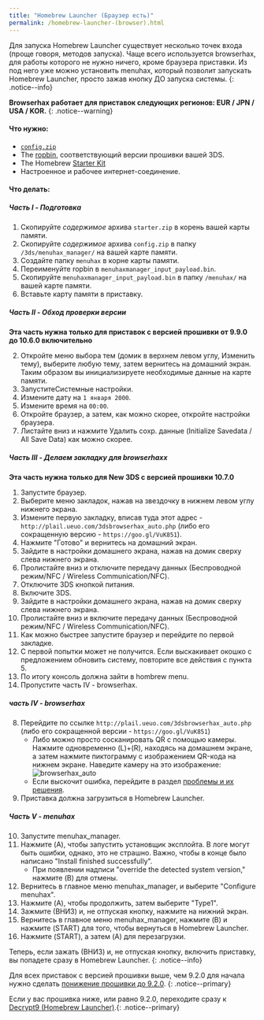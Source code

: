 ```yaml
---
title: "Homebrew Launcher (Браузер есть)"
permalink: /homebrew-launcher-(browser).html
---
```


Для запуска Homebrew Launcher существует несколько точек входа (проще говоря, методов запуска). Чаще всего используется browserhax, для работы которого не нужно ничего, кроме браузера приставки. Из под него уже можно установить menuhax, который позволит запускать Homebrew Launcher, просто зажав кнопку ДО запуска системы. 
{: .notice--info}

**Browserhax работает для приставок следующих регионов:  EUR / JPN / USA / KOR.**
{: .notice--warning}

#### Что нужно:

+ [`config.zip`](images/config.zip)
+ The [ropbin](https://smealum.github.io/3ds/#otherapp), соответствующий версии прошивки вашей 3DS.
+ The Homebrew [Starter Kit](http://smealum.github.io/ninjhax2/starter.zip)
+ Настроенное и рабочее интернет-соединение. 

#### Что делать: 

##### Часть I -  Подготовка

1. Скопируйте _содержимое_ архива `starter.zip` в корень вашей карты памяти.
2. Скопируйте _содержимое_ архива `config.zip` в папку `/3ds/menuhax_manager/` на вашей карте памяти.
3. Создайте папку `menuhax` в корне карты памяти.
4. Переименуйте ropbin в `menuhaxmanager_input_payload.bin`.
5. Скопируйте `menuhaxmanager_input_payload.bin` в папку `/menuhax/` на вашей карте памяти.
4. Вставьте карту памяти в приставку.

##### Часть II -  Обход проверки версии

**Эта часть нужна только для приставок с версией прошивки от 9.9.0 до 10.6.0 включительно**

2. Откройте меню выбора тем (домик в верхнем левом углу, Изменить тему), выберите любую тему, затем вернитесь на домашний экран. Таким образом вы инициализируете необходимые данные на карте памяти. 
3. ЗапуститеСистемные настройки.
4. Измените дату на `1 января 2000`.
5. Измените время на `00:00`.
6. Откройте браузер, а затем, как можно скорее, откройте настройки браузера.
7. Листайте вниз и нажмите Удалить сохр. данные (Initialize Savedata / All Save Data) как можно скорее. 

##### Часть III -  Делаем закладку для browserhaxx

**Эта часть нужна только для New 3DS с версией прошивки 10.7.0**

1. Запустите браузер.
2. Выберите меню закладок, нажав на звездочку в нижнем левом углу нижнего экрана.
3. Измените первую закладку, вписав туда этот адрес -  `http://plail.ueuo.com/3dsbrowserhax_auto.php` (либо его сокращенную версию - `https://goo.gl/VuK851`).
4. Нажмите "Готово" и вернитесь на домашний экран.
5. Зайдите в настройки домашнего экрана, нажав на домик сверху слева нижнего экрана. 
6. Пролистайте вниз и отключите передачу данных (Беспроводной режим/NFC / Wireless Communication/NFC).
7. Отключите 3DS кнопкой питания. 
8. Включите 3DS.
9. Зайдите в настройки домашнего экрана, нажав на домик сверху слева нижнего экрана. 
9. Пролистайте вниз и включите передачу данных (Беспроводной режим/NFC / Wireless Communication/NFC).
10. Как можно быстрее запустите браузер и перейдите по первой закладке. 
11. С первой попытки может не получится. Если выскакивает окошко с предложением обновить систему, повторите все действия с пункта 5.
12. По итогу консоль должна зайти в hombrew menu. 
13. Пропустите часть IV -  browserhax.

##### часть IV -  browserhax

8. Перейдите по ссылке `http://plail.ueuo.com/3dsbrowserhax_auto.php` (либо его сокращенной  версии - `https://goo.gl/VuK851`)
    + Либо можно просто сосканировать QR с помощью камеры. Нажмите одновременно (L)+(R), находясь на домашнем экране, а затем нажмите пиктограмму с изображением QR-кода на нижнем экране. Наведите камеру на это изображение:
![browserhax_auto](http://plail.ueuo.com/3dsbrowserhax_auto_qrcode.png)
    + Если выскочит ошибка, перейдите в раздел [проблемы и их решения](Troubleshooting#ts_browser).
9. Приставка должна загрузиться в Homebrew Launcher.

##### Часть V -  menuhax

10. Запустите menuhax_manager.
11. Нажмите (A), чтобы запустить установщик эксплойта. В логе могут быть ошибки, однако, это не страшно. Важно, чтобы в конце было написано "Install finished successfully".
    + При появлении надписи "override the detected system version," нажмите (B) для отмены.
12. Вернитесь в главное меню menuhax_manager, и выберите "Configure menuhax".
13. Нажмите (A), чтобы продолжить, затем выберите "Type1".
14. Зажмите (ВНИЗ) и, не отпуская кнопку, нажмите на нижний экран. 
15. Вернитесь в главное меню menuhax_manager, нажмите (B) и нажмите (START) для того, чтобы вернуться в Homebrew Launcher.
16. Нажмите (START), а затем (A) для перезагрузки. 

Теперь, если зажать (ВНИЗ) и, не отпуская кнопку, включить приставку, вы попадете сразу в Homebrew Launcher.
{: .notice--info}

Для всех приставок с версией прошивки выше, чем 9.2.0 для начала нужно сделать [понижение прошивки до 9.2.0](9.2.0-Downgrade).
{: .notice--primary}

Если у вас прошивка ниже, или равно 9.2.0, переходите сразу к [Decrypt9 (Homebrew Launcher)](Decrypt9-(Homebrew-Launcher)).{: .notice--primary}
